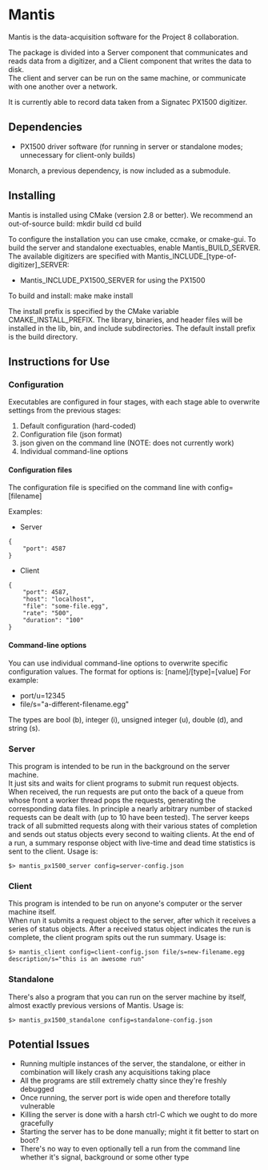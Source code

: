 Mantis
======
Mantis is the data-acquisition software for the Project 8 collaboration.

The package is divided into a Server component that communicates and reads data 
from a digitizer, and a Client component that writes the data to disk.  
The client and server can be run on the same machine, or communicate with one 
another over a network.

It is currently able to record data taken from a Signatec PX1500 digitizer.

Dependencies
------------
- PX1500 driver software (for running in server or standalone modes; unnecessary 
for client-only builds)

Monarch, a previous dependency, is now included as a submodule.

Installing
----------
Mantis is installed using CMake (version 2.8 or better).
We recommend an out-of-source build:
    mkdir build
    cd build
    
To configure the installation you can use cmake, ccmake, or cmake-gui.
To build the server and standalone exectuables, enable Mantis_BUILD_SERVER.
The available digitizers are specified with Mantis_INCLUDE_[type-of-digitizer]_SERVER:
- Mantis_INCLUDE_PX1500_SERVER for using the PX1500

To build and install:
    make
    make install
    
The install prefix is specified by the CMake variable CMAKE_INSTALL_PREFIX.
The library, binaries, and header files will be installed in the 
lib, bin, and include subdirectories. The default install prefix is the
build directory.

Instructions for Use
--------------------
### Configuration
Executables are configured in four stages, with each stage able to overwrite 
settings from the previous stages:
1. Default configuration (hard-coded)
2. Configuration file (json format)
3. json given on the command line (NOTE: does not currently work)
4. Individual command-line options

#### Configuration files
The configuration file is specified on the command line with config=[filename]

Examples:
- Server
```
{
    "port": 4587
}
```

- Client
```
{
    "port": 4587,
    "host": "localhost",
    "file": "some-file.egg",
    "rate": "500",
    "duration": "100"
}
``` 
#### Command-line options
You can use individual command-line options to overwrite specific configuration
values.  The format for options is: [name]/[type]=[value]
For example:
- port/u=12345
- file/s="a-different-filename.egg"

The types are bool (b), integer (i), unsigned integer (u), double (d), and string (s).

### Server
This program is intended to be run in the background on the server machine.  
It just sits and waits for client programs to submit run request objects.  
When received, the run requests are put onto the back of a queue from whose 
front a worker thread pops the requests, generating the corresponding data files. 
In principle a nearly arbitrary number of stacked requests can be dealt with 
(up to 10 have been tested).  The server keeps track of all submitted requests 
along with their various states of completion and sends out status objects 
every second to waiting clients.  At the end of a run, a summary response 
object with live-time and dead time statistics is sent to the client.
Usage is:

```
$> mantis_px1500_server config=server-config.json
```

### Client
This program is intended to be run on anyone's computer or the server machine itself.  
When run it submits a request object to the server, after which it receives a series 
of status objects.  After a received status object indicates the run is complete, 
the client program spits out the run summary. Usage is:

```
$> mantis_client config=client-config.json file/s=new-filename.egg description/s="this is an awesome run"
```

### Standalone
There's also a program that you can run on the server machine by itself, almost exactly 
previous versions of Mantis.  Usage is:

```
$> mantis_px1500_standalone config=standalone-config.json
```

Potential Issues
----------------
* Running multiple instances of the server, the standalone, or either in combination will likely crash any acquisitions taking place
* All the programs are still extremely chatty since they're freshly debugged
* Once running, the server port is wide open and therefore totally vulnerable
* Killing the server is done with a harsh ctrl-C which we ought to do more gracefully
* Starting the server has to be done manually; might it fit better to start on boot?
* There's no way to even optionally tell a run from the command line whether it's signal, background or some other type
